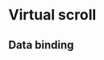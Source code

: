 # Virtual scroll

<style>
  .list {
    border: 1px solid var(--col-pri);
    max-height: 500px;
    gap:16px;
    overflow: auto;
  }
  .listItem {
    border: 1px solid var(--col-pri);
    border-radius: 4px;
    display:flex;
    gap:8px;
    margin: 3px 10px;
    width: 90%;
  }
</style>

## Data binding

<hhl-live-editor title="" htmlCode='
    <template>
    <div class="flex  gap-4">
    <H_btn @click="load">Load</H_btn>
     <div class="flex flex-col  gap-4">
      <H_virtual-list data-key="id" :data-sources="list" class="list shadow">
        <template v-slot:header>
          <div>Headline..</div>
        </template>
        <template v-slot="data">
          <div class="listItem shadow">
            <span>Id: {{ data.item.id }}</span>
            <span>Row: {{ data.item.val1 }}</span>
            <span>Group: {{ data.item.val2 }}</span>
            <span>Val3: {{ data.item.val3 }}</span>
            <span>Val4: {{ data.item.val4 }}</span>
          </div>
        </template>
      </H_virtual-list>
    </div>
    </div>
    </template>
    <script>
    // import { getData } from "dataSource";
    const { getData } = fakeImport;
    const list = ref([]);
    function load() {
      const d = getData(40000);
      list.value = d;
    }
    return {list, load}
    </script>
'>
</hhl-live-editor>

<br>
